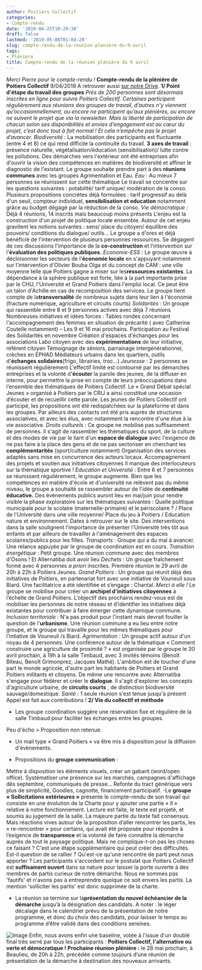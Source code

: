 ```yaml
---
author: Poitiers Collectif
categories:
- Compte-rendu
date: '2019-04-25T10:29:38'
draft: false
lastmod: '2019-05-08T01:04:20'
slug: compte-rendu-de-la-reunion-pleniere-du-9-avril
tags:
- Plénière
title: Compte-rendu de la réunion plénière du 9 avril
---
```


_Merci Pierre pour le compte-rendu !_ **Compte-rendu de la plénière de Poitiers Collectif** 9/04/2019 A retrouver aussi [sur notre Drive](https://drive.google.com/drive/folders/1jxirUhkw47V8I_fNTVWXbmKXOSdcRWL5?usp=sharing). **1/ Point d'étape du travail des groupes**   _Près de 200 personnes sont désormais inscrites en ligne pour suivre Poitiers Collectif. Certaines participent régulièrement aux réunions des groupes de travail, d’autres n’y viennent qu’occasionnellement, ou encore ne participent qu’aux plénières, ou encore ne suivent le projet que via la newsletter. Mais la liberté de participation de chacun selon ses disponibilités et envies d’engagement est au cœur du projet, c’est donc tout à fait normal ! Et cela n’empêche pas le projet d’avancer._   _Biodiversité_ : La mobilisation des participants est fluctuante (entre 4 et 8) ce qui rend difficile la continuité du travail. **3 axes de travail** : présence naturelle, végétalisation/éducation (sensibilisation)/ lutte contre les pollutions. Des démarches vers l'extérieur ont été entreprises afin d'ouvrir la vision des compétences en matières de biodiversité et affiner le diagnostic de l'existant. Le groupe souhaite prendre part à des **réunions communes** avec les groupes Agrimentation et Eau.   _Eau_ : Au mieux 7 personnes se réunissent sur cette thématique Le travail se concentre sur les questions suivantes : potabilité/ tarif unique/ modération de la conso. Plusieurs propositions concrètes déjà formulées : tarif progressif au delà d'un seuil, compteur individuel, **sensibilisation et education** notamment grâce au budget dégagé par la réduction de la conso.   _Vie démocratique_ : Déjà 4 réunions, 14 inscrits mais beaucoup moins présents L'enjeu est la construction d'un projet de politique locale ensemble. Autour de cet enjeu gravitent les notions suivantes : sens/ place du citoyen/ équilibre des pouvoirs/ conditions du dialogue/ outils... Le groupe a d'ores et déjà bénéficié de l'intervention de plusieurs personnes ressources. Se dégagent de ces discussions l'importance de la **co-construction** et l'intervention sur l'**évaluation des politiques publiques.**   _Economie-ESS_ : Le groupe œuvre à décloisonner les secteurs de l'**économie locale** en s'appuyant notamment sur l'intervention d'Olivier Bouba Olga et du concept de CAM : une ville moyenne telle que Poitiers gagne à miser sur les**ressources existantes**. La dépendance à la sphère publique est forte, liée à la part importante prise par le CHU, l'Université et Grand Poitiers dans l'emploi local. Ce peut être un talon d'Achille en cas de recomposition des services. Le groupe tient compte de la**transversalité** de nombreux sujets dans leur lien à l'économie (fracture numérique, agriculture et circuits courts)   _Solidarités_ : Un groupe qui rassemble entre 8 et 9 personnes actives avec déjà 7 réunions Nombreuses initiatives et idées forces : Tables rondes concernant l'accompagnement des femmes en situation de précarité ( avec Catherine Coutelle notamment) – Les 9 et 16 mai prochains. Participation au Festival des Solidarités en novembre Création d'espaces d'échanges pour les associations Labo citoyen avec des **expérimentations** de leur initiative, référent citoyen Témoignage de séniors, parrainage intergénérationnel, crèches en EPHAD Médiateurs urbains dans les quartiers, outils d'**échanges solidaires**(frigo, librairies, troc...)   _Jeunesse_ : 2 personnes se réunissent régulièrement L'effectif limité est contourné par les démarches entreprises et la volonté d'**écouter** la parole des jeunes, de la diffuser en interne, pour permettre la prise en compte de leurs préoccupations dans l’ensemble des thématiques de Poitiers Collectif. Le « Grand Débat spécial Jeunes » organisé à Poitiers par le CRIJ a ainsi constitué une occasion d’écouter et de recueillir cette parole. Les jeunes de Poitiers Collectif ont participé, les propositions ont été redispatchées sur la plateforme et dans les groupes. Par ailleurs des contacts ont été pris auprès de structures associatives, et avec les élus, avec notamment la rencontre d'une élue à la vie associative.   _Droits culturels_ : Ce groupe ne mobilise pas suffisamment de personnes. Il s'agit de rassembler les thématiques du sport, de la culture et des modes de vie par le liant d'un **espace de dialogue** avec l'exigence de ne pas faire à la place des gens et de ne pas sectoriser en cherchant les **complémentarités** (sport/culture notamment) Organisation des services adaptés sans mise en concurrence des acteurs locaux. Accompagnement des projets et soutien aux initiatives citoyennes Il manque des interlocuteurs sur la thématique sportive !   _Education et Université_ : Entre 6 et 7 personnes se réunissent régulièrement, le groupe augmente. Bien que les compétences en matière d'école et d'université ne relèvent pas du même niveau, le groupe a souhaité se rassembler autour de l'idée de **continuité éducative.** Des évènements publics auront lieu en mai/juin pour rendre visible la phase exploratoire sur les thématiques suivantes : Quelle politique municipale pour le scolaire (maternelle-primaire) et le périscolaire ? / Place de l'Université dans une ville moyenne/ Place du jeu à Poitiers / Education nature et environnement. Dates à retrouver sur le site. Des interventions dans la salle soulignent l'importance de présenter l'Université très tôt aux enfants et par ailleurs de travailler à l'aménagement des espaces scolaires/publics pour les filles.   _Transports_ : Groupe qui a du mal à avancer. Une relance appuyée par le groupe de coordination est en cours.   _Transition énergétique_ : Petit groupe. Une réunion commune avec des membres d'Osons ! Et Alternatiba doit avoir lieu   _Déchets_ : Un groupe fraîchement formé avec 4 personnes _a priori_ inscrites. Première réunion le 29 avril de 20h à 22h à Poitiers Jeunes.   _Grand Poitiers_ : Un groupe qui réunit déjà des initiatives de Poitiers, en partenariat fort avec une initiative de Vouneuil sous Biard. Une facilitatrice a été identifiée et s’engage : Chantal. _Merci à elle !_ Le groupe se mobilise pour créer un **archipel d’initiatives citoyennes** à l’échelle de Grand Poitiers. L’objectif des prochains rendez-vous est de mobiliser les personnes de notre réseau et d’identifier les initiatives déjà existantes pour contribuer à faire émerger cette dynamique commune.   _Inclusion territoriale_ : N'a pas produit pour l'instant mais devrait fouiller la question de l'**urbanisme**. Une réunion commune a eu lieu entre notre groupe, et le groupe qui travaille pour les mêmes thématiques pour l’intiative de Vouneuil /s Biard.   _Agrimentation_ : Un groupe actif autour d'un noyau de 4 personnes. Une conférence autour de la thématique « Comment construire une agriculture de proximité ? » est organisée par le groupe le 30 avril prochain, à 19h à la salle Timbaud, avec 3 invités témoins (Benoît Biteau, Benoît Grimonprez, Jacques Mathé). L'ambition est de toucher d'une part le monde agricole, d'autre part les habitants de Poitiers et Grand Poitiers militants et citoyens. De même une rencontre avec Alternatiba s'engage pour fédérer et créer le **dialogue**. Il s'agit d'explorer les concepts d'agriculture urbaine, de **circuits courts** , de distinction biodiversité sauvage/domestique.   _Santé_ : 1 seule réunion s'est tenue jusqu'à présent Appel est fait aux contributions !     **2/ Vie du collectif et méthode**  

  * Les groupe coordination suggère une réservation fixe et régulière de la salle Timbaud pour faciliter les échanges entre les groupes.

Peu d'écho > Proposition non retenue.  
  * Un mail type « Grand Poitiers » va être mis à disposition pour la diffusion d'évènements.

  * Propositions du **groupe communication** :

Mettre à disposition les éléments visuels, créer un gabarit (word/open office). Systématiser une présence sur les marchés, campagnes d'affichage dès septembre, communiqués de presse... Refonte du tract générique vers plus de simplicité, Goodies, cagnotte, financement participatif.   -Le **groupe « Sollicitations extérieures »** présente le compte-rendu de son travail qui consiste en une évolution de la Charte pour y ajouter une partie « II » relative à notre fonctionnement. Lecture est faite, le texte est projeté, et soumis au jugement de la salle.   La majeure partie du texte fait consensus.   Mais réactions vives autour de la proposition d’aller rencontrer les partis, les « re-rencontrer » pour certains, qui avait été proposée pour répondre à l’exigence de **transparence** et la volonté de faire connaître la démarche auprès de tout le paysage politique. Mais ne complique-t-on pas les choses ce faisant ? C'est une étape supplémentaire qui peut créer des difficultés. Est-il question de se rallier ? Qu'est-ce qu'une rencontre de parti peut nous apporter ?   Les participants s'accordent sur le postulat que Poitiers Collectif est **suffisament ouvert** dans sa nature pour laisser la porte ouverte à des membres de partis curieux de notre démarche. Nous ne sommes pas 'fautifs' et n'avons pas à entreprendre quoique ce soit envers les partis. La mention 'solliciter les partis' est donc supprimée de la charte.  

  * La réunion se termine sur la**présentation du nouvel échéancier de la démarche** jusqu’à la désignation des candidats. A noter : le léger décalage dans le calendrier prévu de la présentation de notre programme, et donc du choix des candidats, pour laisser le temps au programme d’être validé dans des conditions sereines.

![Image](http://poitierscollectif.fr/wp-content/uploads/2019/04/e%CC%81che%CC%81ancierv2.jpg) Enfin, nous avons enfin une baseline, votée à l'issue d'un doublé final très serré par tous les participants : **Poitiers Collectif, l'alternative ou verte et démocratique !**   **Prochaine réunion plénière :** le 28 mai prochain, à Beaulieu, de 20h à 22h, précédée comme toujours d’une réunion de présentation de la démarche à destination des nouveaux arrivants.
